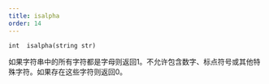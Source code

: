 ```yaml
---
title: isalpha
order: 14
---
```

`int  isalpha(string str)`

如果字符串中的所有字符都是字母则返回1。不允许包含数字、标点符号或其他特殊字符。如果存在这些字符则返回0。